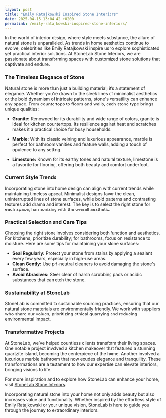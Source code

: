```yaml
---
layout: post
title: "Emily Ratajkowski Inspired Stone Interiors"
date: 2025-04-15 13:04:42 +0200
permalink: /emily-ratajkowski-inspired-stone-interiors/
---
```



In the world of interior design, where style meets substance, the allure of natural stone is unparalleled. As trends in home aesthetics continue to evolve, celebrities like Emily Ratajkowski inspire us to explore sophisticated yet practical interior solutions. At StoneLab Stone Interiors, we are passionate about transforming spaces with customized stone solutions that captivate and endure.

### The Timeless Elegance of Stone

Natural stone is more than just a building material; it’s a statement of elegance. Whether you're drawn to the sleek lines of minimalist aesthetics or the bold dynamism of intricate patterns, stone's versatility can enhance any space. From countertops to floors and walls, each stone type brings unique qualities:

- **Granite:** Renowned for its durability and wide range of colors, granite is ideal for kitchen countertops. Its resilience against heat and scratches makes it a practical choice for busy households.
  
- **Marble:** With its classic veining and luxurious appearance, marble is perfect for bathroom vanities and feature walls, adding a touch of opulence to any setting.

- **Limestone:** Known for its earthy tones and natural texture, limestone is a favorite for flooring, offering both beauty and comfort underfoot.

### Current Style Trends

Incorporating stone into home design can align with current trends while maintaining timeless appeal. Minimalist designs favor the clean, uninterrupted lines of stone surfaces, while bold patterns and contrasting textures add drama and interest. The key is to select the right stone for each space, harmonizing with the overall aesthetic.

### Practical Selection and Care Tips

Choosing the right stone involves considering both function and aesthetics. For kitchens, prioritize durability; for bathrooms, focus on resistance to moisture. Here are some tips for maintaining your stone surfaces:

- **Seal Regularly:** Protect your stone from stains by applying a sealant every few years, especially in high-use areas.
- **Clean Gently:** Use pH-neutral cleaners to avoid damaging the stone's surface.
- **Avoid Abrasives:** Steer clear of harsh scrubbing pads or acidic substances that can etch the stone.

### Sustainability at StoneLab

StoneLab is committed to sustainable sourcing practices, ensuring that our natural stone materials are environmentally friendly. We work with suppliers who share our values, prioritizing ethical quarrying and reducing environmental impact.

### Transformative Projects

At StoneLab, we’ve helped countless clients transform their living spaces. One notable project involved a kitchen makeover that featured a stunning quartzite island, becoming the centerpiece of the home. Another involved a luxurious marble bathroom that now exudes elegance and tranquility. These transformations are a testament to how our expertise can elevate interiors, bringing visions to life.

For more inspiration and to explore how StoneLab can enhance your home, visit [StoneLab Stone Interiors](https://stonelab.se).

Incorporating natural stone into your home not only adds beauty but also increases value and functionality. Whether inspired by the effortless style of Emily Ratajkowski or your unique vision, StoneLab is here to guide you through the journey to extraordinary interiors.